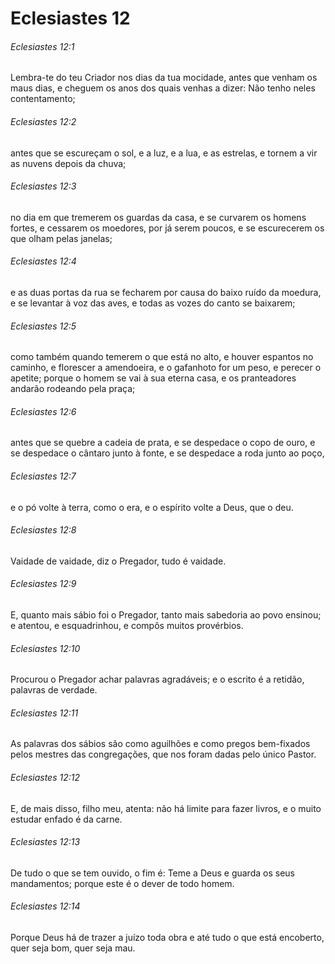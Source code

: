 # Eclesiastes 12

###### Eclesiastes 12:1

Lembra-te do teu Criador nos dias da tua mocidade, antes que venham os maus dias, e cheguem os anos dos quais venhas a dizer: Não tenho neles contentamento;

###### Eclesiastes 12:2

antes que se escureçam o sol, e a luz, e a lua, e as estrelas, e tornem a vir as nuvens depois da chuva;

###### Eclesiastes 12:3

no dia em que tremerem os guardas da casa, e se curvarem os homens fortes, e cessarem os moedores, por já serem poucos, e se escurecerem os que olham pelas janelas;

###### Eclesiastes 12:4

e as duas portas da rua se fecharem por causa do baixo ruído da moedura, e se levantar à voz das aves, e todas as vozes do canto se baixarem;

###### Eclesiastes 12:5

como também quando temerem o que está no alto, e houver espantos no caminho, e florescer a amendoeira, e o gafanhoto for um peso, e perecer o apetite; porque o homem se vai à sua eterna casa, e os pranteadores andarão rodeando pela praça;

###### Eclesiastes 12:6

antes que se quebre a cadeia de prata, e se despedace o copo de ouro, e se despedace o cântaro junto à fonte, e se despedace a roda junto ao poço,

###### Eclesiastes 12:7

e o pó volte à terra, como o era, e o espírito volte a Deus, que o deu.

###### Eclesiastes 12:8

Vaidade de vaidade, diz o Pregador, tudo é vaidade.

###### Eclesiastes 12:9

E, quanto mais sábio foi o Pregador, tanto mais sabedoria ao povo ensinou; e atentou, e esquadrinhou, e compôs muitos provérbios.

###### Eclesiastes 12:10

Procurou o Pregador achar palavras agradáveis; e o escrito é a retidão, palavras de verdade.

###### Eclesiastes 12:11

As palavras dos sábios são como aguilhões e como pregos bem-fixados pelos mestres das congregações, que nos foram dadas pelo único Pastor.

###### Eclesiastes 12:12

E, de mais disso, filho meu, atenta: não há limite para fazer livros, e o muito estudar enfado é da carne.

###### Eclesiastes 12:13

De tudo o que se tem ouvido, o fim é: Teme a Deus e guarda os seus mandamentos; porque este é o dever de todo homem.

###### Eclesiastes 12:14

Porque Deus há de trazer a juízo toda obra e até tudo o que está encoberto, quer seja bom, quer seja mau.

